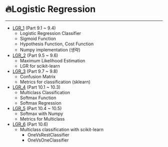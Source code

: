 # :fire:Logistic Regression
---
- [LGR_1](./LGR_1.ipynb) (Part 9.1 ~ 9.4)
  - Logistic Regression Classifier
  - Sigmoid Function
  - Hypothesis Function, Cost Function
  - Numpy implementation (생략)
- [LGR_2](./LGR_2.ipynb) (Part 9.5 ~ 9.6)
  - Maximum Likelihood Estimation
  - LGR for scikit-learn
- [LGR_3](./LGR_3.ipynb) (Part 9.7 ~ 9.8)
  - Confusion Matrix
  - Metrics for classification (sklearn)
- [LGR_4](./LGR_4.ipynb) (Part 10.1 ~ 10.3)
  - Multiclass Classification
  - Softmax Function
  - Softmax Regression
- [LGR_5](./LGR_5.ipynb) (Part 10.4 ~ 10.5)
  - Softmax with Numpy
  - Metrics for Multiclass
- [LGR_6](./LGR_6.ipynb) (Part 10.6)
  - Multiclass classification with scikit-learn
    - OneVsRestClassifier
    - OneVsOneClassifier